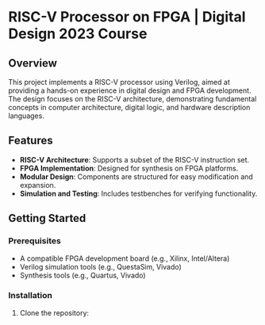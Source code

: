 # RISC-V Processor on FPGA | Digital Design 2023 Course

## Overview

This project implements a RISC-V processor using Verilog, aimed at providing a hands-on experience in digital design and FPGA development. The design focuses on the RISC-V architecture, demonstrating fundamental concepts in computer architecture, digital logic, and hardware description languages.

## Features

- **RISC-V Architecture**: Supports a subset of the RISC-V instruction set.
- **FPGA Implementation**: Designed for synthesis on FPGA platforms.
- **Modular Design**: Components are structured for easy modification and expansion.
- **Simulation and Testing**: Includes testbenches for verifying functionality.

## Getting Started

### Prerequisites

- A compatible FPGA development board (e.g., Xilinx, Intel/Altera)
- Verilog simulation tools (e.g., QuestaSim, Vivado)
- Synthesis tools (e.g., Quartus, Vivado)

### Installation

1. Clone the repository:
